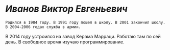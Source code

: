 #                                   ***Иванов Виктор Евгеньевич***


    Родился в 1984 году. В 1991 году пошел в школу. В 2001 закончил школу. В 2004-2006 годах служба в армии.
 В 2014 году устроился на завод Керама Марраци. Работаю там по сей день. В свободное время изучаю программирование.